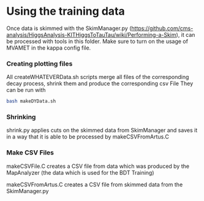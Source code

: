 # Using the training data

Once data is skimmed with the SkimManager.py (https://github.com/cms-analysis/HiggsAnalysis-KITHiggsToTauTau/wiki/Performing-a-Skim), it can be processed with tools in this folder. 
Make sure to turn on the usage of MVAMET in the kappa config file.

### Creating plotting files

All createWHATEVERData.sh scripts merge all files of the corresponding decay process, shrink them and produce the corresponding csv File
They can be run with

```bash
bash makeDYData.sh
```

### Shrinking

shrink.py applies cuts on the skimmed data from SkimManager and saves it in a way that it is able to be processed by makeCSVFromArtus.C


### Make CSV Files

makeCSVFile.C creates a CSV file from data which was produced by the MapAnalyzer (the data which is used for the BDT Training)

makeCSVFromArtus.C creates a CSV file from skimmed data from the SkimManager.py

